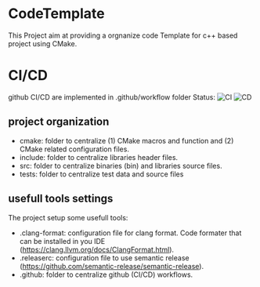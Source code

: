 # CodeTemplate
This Project aim at providing a orgnanize code Template for c++ based project using CMake.

# CI/CD
github CI/CD are implemented in .github/workflow folder
Status: ![CI](https://github.com/ring-teaching/CodeTemplate/workflows/CI/badge.svg?branch=master) ![CD](https://github.com/ring-teaching/CodeTemplate/workflows/CD/badge.svg)

## project organization
 * cmake: folder to centralize (1) CMake macros and function and (2) CMake related configuration files.
 * include: folder to centralize libraries header files.
 * src: folder to centralize binaries (bin) and libraries source files.
 * tests: folder to centralize test data and source files

## usefull tools settings
The project setup some usefull tools:
 * .clang-format: configuration file for clang format. Code formater that can be installed in you IDE (https://clang.llvm.org/docs/ClangFormat.html).
 * .releaserc: configuration file to use semantic release (https://github.com/semantic-release/semantic-release).
 * .github: folder to centralize github (CI/CD) workflows.
